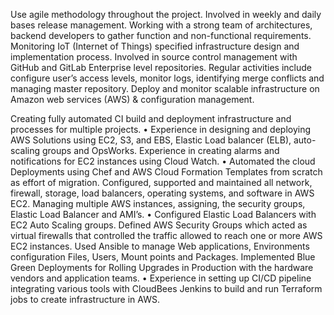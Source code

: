 Use agile methodology throughout the project. Involved in weekly and daily bases release management.
Working with a strong team of architectures, backend developers to gather function and non-functional requirements.
Monitoring IoT (Internet of Things) specified infrastructure design and implementation process.
Involved in source control management with GitHub and GitLab Enterprise level repositories. Regular activities include configure user’s access levels, monitor logs, identifying merge conflicts and managing master repository.
Deploy and monitor scalable infrastructure on Amazon web services (AWS) & configuration management.

Creating fully automated CI build and deployment infrastructure and processes for multiple projects.
•	Experience in designing and deploying AWS Solutions using EC2, S3, and EBS, Elastic Load balancer (ELB), auto-scaling groups and OpsWorks.
Experience in creating alarms and notifications for EC2 instances using Cloud Watch.
•	Automated the cloud Deployments using Chef and AWS Cloud Formation Templates from scratch as effort of migration.
Configured, supported and maintained all network, firewall, storage, load balancers, operating systems, and software in AWS EC2.
Managing multiple AWS instances, assigning, the security groups, Elastic Load Balancer and AMI’s.
•	Configured Elastic Load Balancers with EC2 Auto Scaling groups.
Defined AWS Security Groups which acted as virtual firewalls that controlled the traffic allowed to reach one or more AWS EC2 instances.
Used Ansible to manage Web applications, Environments configuration Files, Users, Mount points and Packages.
Implemented Blue Green Deployments for Rolling Upgrades in Production with the hardware vendors and application teams.
•	Experience in setting up CI/CD pipeline integrating various tools with CloudBees Jenkins to build and run Terraform jobs to create infrastructure in AWS.
